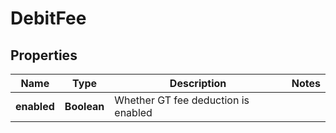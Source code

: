 
# DebitFee

## Properties

Name | Type | Description | Notes
------------ | ------------- | ------------- | -------------
**enabled** | **Boolean** | Whether GT fee deduction is enabled | 

